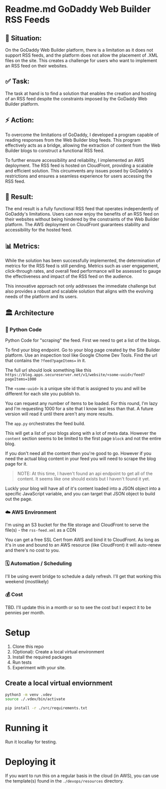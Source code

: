 # Readme.md GoDaddy Web Builder RSS Feeds

## 🤔 Situation:
On the GoDaddy Web Builder platform, there is a limitation as it does not support RSS feeds, and the platform does not allow the placement of .XML files on the site. This creates a challenge for users who want to implement an RSS feed on their websites.

## ✅ Task:
The task at hand is to find a solution that enables the creation and hosting of an RSS feed despite the constraints imposed by the GoDaddy Web Builder platform.

## ⚡️ Action:
To overcome the limitations of GoDaddy, I developed a program capable of reading responses from the Web Builder blog feeds. This program effectively acts as a bridge, allowing the extraction of content from the Web Builder blogs to construct a functional RSS feed.

To further ensure accessibility and reliability, I implemented an AWS deployment. The RSS feed is hosted on CloudFront, providing a scalable and efficient solution. This circumvents any issues posed by GoDaddy's restrictions and ensures a seamless experience for users accessing the RSS feed.

## 🍦 Result:
The end result is a fully functional RSS feed that operates independently of GoDaddy's limitations. Users can now enjoy the benefits of an RSS feed on their websites without being hindered by the constraints of the Web Builder platform. The AWS deployment on CloudFront guarantees stability and accessibility for the hosted feed.

## 📊 Metrics:
While the solution has been successfully implemented, the determination of metrics for the RSS feed is still pending. Metrics such as user engagement, click-through rates, and overall feed performance will be assessed to gauge the effectiveness and impact of the RSS feed on the audience.

This innovative approach not only addresses the immediate challenge but also provides a robust and scalable solution that aligns with the evolving needs of the platform and its users.

## 🏛️ Architecture

### 🐍 Python Code
Python Code for "scraping" the feed.  First we need to get a list of the blogs.

To find your blog endpoint. Go to your blog page created by the Site Builder platform.  Use an inspection tool like Google Chome Dev Tools.  Find the url that contains the `?feed?pageItems=` in it.

The full url should look something like this
`https://blog.apps.secureserver.net/v1/website/<some-uuid>/feed?pageItems=1000`

The `<some-uuid>` is a unique site id that is assigned to you and will be different for each site you publish to.

You can request any number of items to be loaded.  For this round, I'm lazy and I'm requesting 1000 for a site that I know last less than that.  A future version will read it until there aren't any more results.

The `app.py` orchestrates the feed build.

This will get a list of your blogs along with a lot of meta data.  However the `content` section seems to be limited to the first page `block` and not the entire blog.

If you don't need all the content then you're good to go.  However if you need the actual blog content in your feed you will need to scrape the blog page for it.

> NOTE: At this time, I haven't found an api endpoint to get all of the content.  It seems like one should exists but I haven't found it yet.

Luckly your blog will have all of it's content loaded into a JSON object into a specific JavaScript variable, and you can target that JSON object to build out the page.





### ☁️ AWS Environment
I'm using an S3 bucket for the file storage and CloudFront to serve the file(s) - the `rss-feed.xml` as a CDN

You can get a free SSL Cert from AWS and bind it to CloudFront.  As long as it's in use and bound to an AWS resource (like CloudFront) it will auto-renew and there's no cost to you.

### 🗓️ Automation / Scheduling
I'll be using event bridge to schedule a daily refresh.
I'll get that working this weekend (mostlikely)



### 💰 Cost 
TBD.  I'll update this in a month or so to see the cost but I expect it to be pennies per month.



# Setup

1. Clone this repo
1. (Optional): Create a local virtual environment
1. Install the required packages
1. Run tests
1. Experiment with your site.


## Create a local virtual enviornment

```sh
python3 -m venv .vdev
source ./.vdev/bin/activate

pip install -r ./src/requirements.txt
```

# Running it

Run it locallay for testing.


# Deploying it
If you want to run this on a regular basis in the cloud (in AWS), you can use the template(s) found in the `./devops/resources` directory.